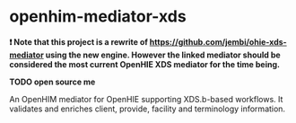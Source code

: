 openhim-mediator-xds
====================

**:exclamation: Note that this project is a rewrite of https://github.com/jembi/ohie-xds-mediator using the new engine.
However the linked mediator should be considered the most current OpenHIE XDS mediator for the time being.**

**TODO open source me**

An OpenHIM mediator for OpenHIE supporting XDS.b-based workflows. It validates and enriches client, provide, facility and terminology information.

